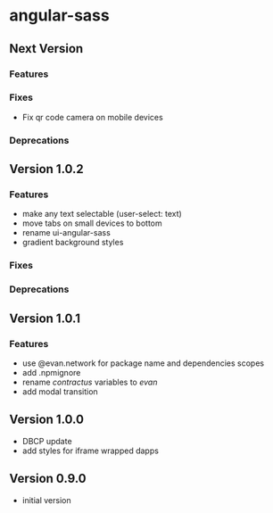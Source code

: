 # angular-sass

## Next Version
### Features
### Fixes
- Fix qr code camera on mobile devices

### Deprecations


## Version 1.0.2
### Features
- make any text selectable (user-select: text)
- move tabs on small devices to bottom
- rename ui-angular-sass
- gradient background styles

### Fixes
### Deprecations

## Version 1.0.1
### Features
- use @evan.network for package name and dependencies scopes
- add .npmignore
- rename *contractus* variables to *evan*
- add modal transition

## Version 1.0.0
- DBCP update
- add styles for iframe wrapped dapps

## Version 0.9.0
- initial version